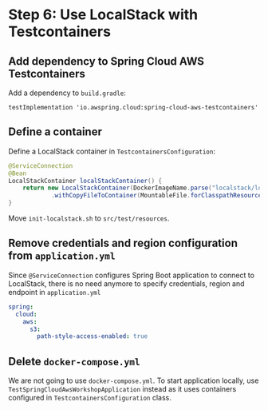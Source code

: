 # Step 6: Use LocalStack with Testcontainers

## Add dependency to Spring Cloud AWS Testcontainers

Add a dependency to `build.gradle`:

```
testImplementation 'io.awspring.cloud:spring-cloud-aws-testcontainers'
```

## Define a container 

Define a LocalStack container in `TestcontainersConfiguration`:

```java
@ServiceConnection
@Bean
LocalStackContainer localStackContainer() {
    return new LocalStackContainer(DockerImageName.parse("localstack/localstack:4.4.0"))
            .withCopyFileToContainer(MountableFile.forClasspathResource("init-localstack.sh", 0744), "/etc/localstack/init/ready.d/init-aws.sh");
}
```

Move `init-localstack.sh` to `src/test/resources`.

## Remove credentials and region configuration from `application.yml`

Since `@ServiceConnection` configures Spring Boot application to connect to LocalStack, there is no need anymore to specify credentials, region and endpoint in `application.yml`

```yml
spring:
  cloud:
    aws:
      s3:
        path-style-access-enabled: true
```

## Delete `docker-compose.yml`

We are not going to use `docker-compose.yml`. To start application locally, use `TestSpringCloudAwsWorkshopApplication` instead as it uses containers configured in `TestcontainersConfiguration` class.